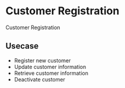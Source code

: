 # Customer Registration

Customer Registration

## Usecase

- Register new customer
- Update customer information
- Retrieve customer information
- Deactivate customer
